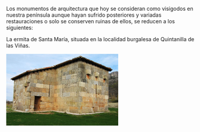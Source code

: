 Los monumentos de arquitectura que hoy se consideran como visigodos en nuestra península aunque hayan sufrido posteriores y variadas restauraciones o solo se conserven ruinas de ellos, se reducen a los siguientes:

La ermita de Santa María, situada en la localidad burgalesa de Quintanilla de las Viñas.

<img src="img/ermita.jpg" alt="ermita" width="300"/>

